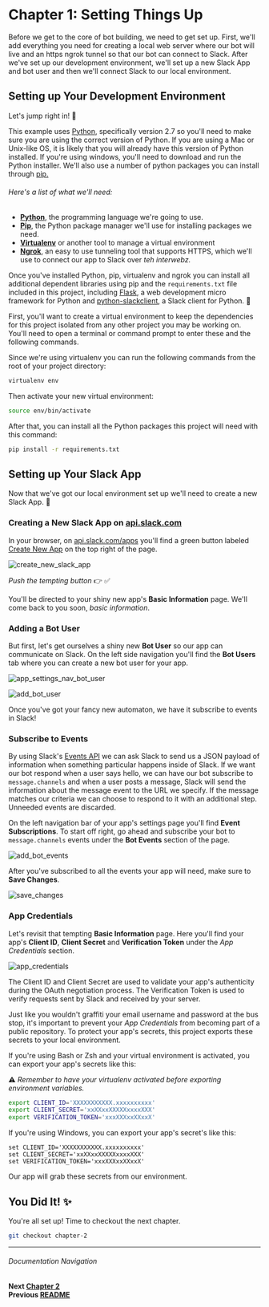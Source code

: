 # Chapter 1: Setting Things Up

Before we get to the core of bot building, we need to get set up. First, we'll add everything you need for creating a local web server where our bot will live and an https ngrok tunnel so that our bot can connect to Slack. After we've set up our development environment, we'll set up a new Slack App and bot user and then we'll connect Slack to our local environment.

## Setting up Your Development Environment

Let's jump right in! :raised_hands:

This example uses [Python](https://www.python.org/downloads/), specifically
version 2.7 so you'll need to make sure you are using the correct version of
Python. If you are using a Mac or Unix-like OS, it is likely that you will already
have this version of Python installed. If you're using windows, you'll need to download and run the Python installer. We'll also use a number of python
packages you can install through [pip.](https://pip.pypa.io/en/stable/installing/)

###### Here's a list of what we'll need:

- **[Python](https://www.python.org/downloads/)**, the programming language we're
going to use.
- **[Pip](https://pip.pypa.io/en/stable/installing/)**, the Python package manager
we'll use for installing packages we need.
- **[Virtualenv](https://virtualenv.pypa.io/en/latest/installation/)** or another
tool to manage a virtual environment
- **[Ngrok](https://ngrok.com/)**, an easy to use tunneling tool that supports HTTPS,
which we'll use to connect our app to Slack over _teh interwebz._

Once you've installed Python, pip, virtualenv and ngrok you can install all additional
dependent libraries using pip and the `requirements.txt` file included in this
project, including [Flask](http://flask.pocoo.org/), a web development micro
framework for Python and [python-slackclient](http://python-slackclient.readthedocs.io/en/latest/), a
Slack client for Python. :snake:

First, you'll want to create a virtual environment to keep the dependencies for this project isolated from any other project you may be working on. You'll need to open a terminal or command prompt to enter these and the following commands.

Since we're using virtualenv you can run the following commands from the root of your
project directory:

```bash
virtualenv env
```

Then activate your new virtual environment:

```bash
source env/bin/activate
```

After that, you can install all the Python packages this project will need with
this command:

```bash
pip install -r requirements.txt
```

## Setting up Your Slack App

Now that we've got our local environment set up we'll need to create a new Slack App. :tada:

### Creating a New Slack App on [api.slack.com](https://api.slack.com/apps)

In your browser, on [api.slack.com/apps](https://api.slack.com/apps) you'll find
a green button labeled [Create New App](https://api.slack.com/apps/new) on the
top right of the page.

![create_new_slack_app](https://cloud.githubusercontent.com/assets/4828352/20548492/b4270b52-b0d8-11e6-94cb-ea307342ebb9.png)

_Push the tempting button_  :point_right:   :white_check_mark:

You'll be directed to your shiny new app's **Basic Information** page. We'll come back to you soon, _basic information_.

### Adding a Bot User

But first, let's get ourselves a shiny new **Bot User** so our app can communicate on Slack. On the left side navigation you'll find the **Bot Users** tab where you can create a new bot user for your app.

![app_settings_nav_bot_user](https://cloud.githubusercontent.com/assets/4828352/20548580/8826d680-b0d9-11e6-96bc-84cfdabff6f4.png)

![add_bot_user](https://cloud.githubusercontent.com/assets/4828352/20548602/c67f367a-b0d9-11e6-85eb-b2069120da1e.png)

Once you've got your fancy new automaton, we have it subscribe to events in Slack!

### Subscribe to Events

By using Slack's [Events API](https://api.slack.com/events-api) we can ask Slack to send us a JSON payload of information when something particular happens inside of Slack. If we want our bot respond when a user says hello, we can have our bot subscribe to `message.channels` and when a user posts a message, Slack will send the information about the message event to the URL we specify. If the message matches our criteria we can choose to respond to it with an additional step. Unneeded events are discarded.

On the left navigation bar of your app's settings page you'll find **Event Subscriptions**.
To start off right, go ahead and subscribe your bot to `message.channels` events under the **Bot Events** section of the page.

![add_bot_events](https://cloud.githubusercontent.com/assets/4828352/20548810/8ea539b4-b0db-11e6-859d-e75f98a29ddc.png)

After you've subscribed to all the events your app will need, make sure to **Save Changes**.

![save_changes](https://cloud.githubusercontent.com/assets/4828352/20575405/fca754dc-b16d-11e6-880d-5eb8dd5d5196.png)

### App Credentials

Let's revisit that tempting **Basic Information** page. Here you'll find your app's **Client ID**, **Client Secret** and **Verification Token** under the _App Credentials_ section.

![app_credentials](https://cloud.githubusercontent.com/assets/4828352/22839775/bd5af4f0-ef7f-11e6-84bf-33fe79b374f4.png)

The Client ID and Client Secret are used to validate your app's authenticity during the OAuth negotiation process. The Verification Token is used to verify requests sent by Slack and received by your server.

Just like you wouldn't graffiti your email username and password at the bus stop, it's important to prevent your _App Credentials_ from becoming part of a public repository. To protect your app's secrets, this project exports these secrets to your local environment.

If you're using Bash or Zsh and your virtual environment is activated, you can export your app's secrets like this:

:warning: _Remember to have your virtualenv activated before exporting environment variables._

```bash
export CLIENT_ID='XXXXXXXXXXX.xxxxxxxxxx'
export CLIENT_SECRET='xxXXxxXXXXXxxxxXXX'
export VERIFICATION_TOKEN='xxxXXXxxXXxxX'
```

If you're using Windows, you can export your app's secret's like this:

```dos
set CLIENT_ID='XXXXXXXXXXX.xxxxxxxxxx'
set CLIENT_SECRET='xxXXxxXXXXXxxxxXXX'
set VERIFICATION_TOKEN='xxxXXXxxXXxxX'
```

Our app will grab these secrets from our environment.

## You Did It! :sparkles:

You're all set up! Time to checkout the next chapter.

```bash
git checkout chapter-2
```

---
###### Documentation Navigation
**Next [Chapter 2](./../docs/Chapter-2.md)**  
**Previous [README](./../docs/README.md)**  
